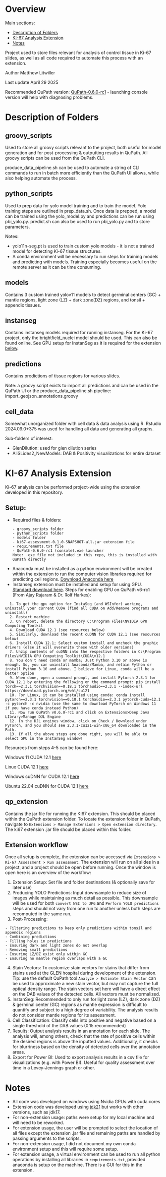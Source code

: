 # Overview

Main sections:
- [Description of Folders](#description-of-folders)
- [KI-67 Analysis Extension](#ki-67-analysis-extension)
- [Notes](#notes)

Project used to store files relevant for analysis of control tissue in Ki-67 slides, as well as all code required to automate this process with an extension.

Author Matthew Litwiller

Last update April 29 2025

Recommended QuPath version: [QuPath-0.6.0-rc1](https://github.com/qupath/qupath/releases/tag/v0.6.0-rc1) - launching console version will help with diagnosing problems. 

# Description of Folders

## groovy_scripts
Used to store all groovy scripts relevant to the project, both useful for model generation and for post-processing & outputting results in QuPath. All groovy scripts can be used from the QuPath CLI. 

produce_data_pipeline.sh can be used to automate a string of CLI commands to run in batch more efficiently than the QuPath UI allows, while also helping automate the process. 

## python_scripts
Used to prep data for yolo model training and to train the model. Yolo training steps are outlined in prep_data.sh. Once data is prepped, a model can be trained using the yolo_model.py and predictions can be run using pbi_yolo.py. predict.sh can also be used to run pbi_yolo.py and to store parameters. 

Notes: 
- yolo11n-seg.pt is used to train custom yolo models - it is not a trained model for detecting Ki-67 tissue structures.
- A conda environment will be necessary to run steps for training models and predicting with models. Training especially becomes useful on the remote server as it can be time consuming.

## models
Contains 3 custom trained yolov11 models to detect germinal centers (GC) + mantle regions, light zone (LZ) + dark zone(DZ) regions, and tonsil + appendix tissues. 

## instanseg
Contains instanseg models required for running instanseg. For the Ki-67 project, only the brightfield_nuclei model should be used. This can also be found online. See GPU setup for InstanSeg as it is required for the extension [below](#setup).

## predictions
Contains predictions of tissue regions for various slides. 

Note: a groovy script exists to import all predictions and can be used in the QuPath UI or the produce_data_pipeline.sh pipeline: import_geojson_annotations.groovy

## cell_data
Somewhat unorganized folder with cell data & data analysis using R. Rstudio 2024.09.0+375 was used for handling all data and generating all graphs. 

Sub-folders of interest:
- GlenDilution: used for glen dilution series
- AllSLides2_NewModels: DAB & Positivity visualizations for entire dataset


# KI-67 Analysis Extension

Ki-67 analysis can be performed project-wide using the extension developed in this repository. 

## Setup:
- Required files & folders:
    ```
    - groovy_scripts folder
    - python_scripts folder
    - models folder
    - ki67-assessment-0.1.0-SNAPSHOT-all.jar extension file
    - requirements.txt file
    - QuPath-0.6.0-rc1 (console).exe launcher
    Note: .exe file not included in this repo, this is installed with QuPath directly
    ```
- Anaconda must be installed as a python environment will be created within the extension to run the computer vision libraries required for predicting cell regions. [Download Anaconda here](https://www.anaconda.com/download)
- Instanseg extension must be installed and setup for using GPU. [Standard download here](https://github.com/instanseg/instanseg). Steps for enabling GPU on QuPath v6-rc1 (From Ajay Rajaram & Dr. Rolf Harkes):
```
  1. To get the gpu option for InstaSeg (and WSInfer) working, uninstall your current CUDA (find all CUDA on Add/Remove programs and uninstall)
  2. Restart machine
  3. On reboot, delete the directory C:\Program Files\NVIDIA GPU Computing Toolkit
  4. Download CUDA 12.1 (see resources below) 
  5. Similarly, download the recent cuDNN for CUDA 12.1 (see resources below)
  6. Install CUDA 12.1; Select custom install and uncheck the graphic drivers (else it will overwrite these with older versions)
  7. Unzip contents of cuDNN into the respective folders in C:\Program Files\NVIDIA GPU Computing Toolkit\CUDA\v12.1
  8. You don't need conda or mamba; Just Python 3.10 or above is enough. So, you can uninstall Anaconda/Mamba, and retain Python or install Python 3.10 and above. I believe for Linux, conda will be a better option
  9. When done, open a command prompt, and install Pytorch 2.3.1 for CUDA 12.1 by entering the following on the command prompt: pip install torch==2.3.1 torchvision==0.18.1 torchaudio==2.3.1 --index-url https://download.pytorch.org/whl/cu121
  10. For Linux, it can be installed using conda: conda install pytorch==2.3.1 torchvision==0.18.1 torchaudio==2.3.1 pytorch-cuda=12.1 -c pytorch -c nvidia (use the same to download PyTorch on Windows 11 if you have conda instead Python)
  11. Now run QuPath v0.6.0-rc1 and click on Extensions>Deep Java LIbrary>Manage DJL Engine
  12. In the DJL engines window, click on Check / Download under PyTorch, and you should see 2.3.1-cu121-win-x86_64 downloaded in the Path.
  13. If all the above steps are done right, you will be able to select GPU in the InstanSeg window!
```
Resources from steps 4-5 can be found here:

Windows 11 CUDA 12.1 [here](https://developer.nvidia.com/cuda-12-1-0-download-archive?target_os=Windows&target_arch=x86_64&target_version=11&target_type=exe_local)

Linux CUDA 12.1 [here](https://can01.safelinks.protection.outlook.com/?url=https%3A%2F%2Fdeveloper.nvidia.com%2Fcuda-12-1-0-download-archive%3Ftarget_os%3DLinux%26target_arch%3Dx86_64%26Distribution%3DUbuntu%26target_version%3D22.04&data=05%7C02%7Cmatthew.litwiller%40mail.mcgill.ca%7C6a293d555c854543b0c208dcd7fd710e%7Ccd31967152e74a68afa9fcf8f89f09ea%7C0%7C0%7C638622730752864248%7CUnknown%7CTWFpbGZsb3d8eyJWIjoiMC4wLjAwMDAiLCJQIjoiV2luMzIiLCJBTiI6Ik1haWwiLCJXVCI6Mn0%3D%7C0%7C%7C%7C&sdata=FF6gnSwFzh09HeHKsCSrhKCTfKKqDv%2FSwQ3GZNH%2BW70%3D&reserved=0)

Windows cuDNN for CUDA 12.1 [here](https://can01.safelinks.protection.outlook.com/?url=https%3A%2F%2Fdeveloper.nvidia.com%2Fdownloads%2Fcompute%2Fcudnn%2Fsecure%2F8.9.7%2Flocal_installers%2F12.x%2Fcudnn-windows-x86_64-8.9.7.29_cuda12-archive.zip%2F&data=05%7C02%7Cmatthew.litwiller%40mail.mcgill.ca%7C6a293d555c854543b0c208dcd7fd710e%7Ccd31967152e74a68afa9fcf8f89f09ea%7C0%7C0%7C638622730752879932%7CUnknown%7CTWFpbGZsb3d8eyJWIjoiMC4wLjAwMDAiLCJQIjoiV2luMzIiLCJBTiI6Ik1haWwiLCJXVCI6Mn0%3D%7C0%7C%7C%7C&sdata=rr7%2Beai1dBErCKplHq999ymrlWzY5i8IlxpGW47GlN4%3D&reserved=0)

Ubuntu 22.04 cuDNN for CUDA 12.1 [here](https://can01.safelinks.protection.outlook.com/?url=https%3A%2F%2Fdeveloper.nvidia.com%2Fdownloads%2Fcompute%2Fcudnn%2Fsecure%2F8.9.7%2Flocal_installers%2F12.x%2Fcudnn-local-repo-ubuntu2204-8.9.7.29_1.0-1_amd64.deb%2F&data=05%7C02%7Cmatthew.litwiller%40mail.mcgill.ca%7C6a293d555c854543b0c208dcd7fd710e%7Ccd31967152e74a68afa9fcf8f89f09ea%7C0%7C0%7C638622730752895830%7CUnknown%7CTWFpbGZsb3d8eyJWIjoiMC4wLjAwMDAiLCJQIjoiV2luMzIiLCJBTiI6Ik1haWwiLCJXVCI6Mn0%3D%7C0%7C%7C%7C&sdata=m8lYblJaTO5sy7AzmXihknx%2Bp1buUwxcive64%2F8NeMU%3D&reserved=0)

## qp_extension 
Contains the jar file for running the KI67 extension. This should be placed within the QuPath extension folder. To locate the extension folder in QuPath, navigate to ```Extensions > Manage Extensions > Open extension directory```.
The ki67 extension .jar file should be placed within this folder.

## Extension workflow
Once all setup is complete, the extension can be accessed via ```Extensions > Ki-67 Assessment > Run assessment```. The extension will run on all slides in a project, and a project should be open before running. Once the window is open here is an overview of the workflow:

1. Extension Setup: Set file and folder destinations (& optionally save for later use)
2. Producing YOLO Predictions: Input downsample to reduce size of images while maintaining as much detail as possible. This downsample will be used for both ```convert WSI to JPG``` and ```Perform YOLO predictions``` steps and should not vary from one run to another unless both steps are recomputed in the same run.
3. Post-Processing:
```
- Filtering predictions to keep only predictions within tonsil and appendix regions
- Combining predictions
- Filling holes in predictions
- Ensuring dark and light zones do not overlap
- Removing small predictions
- Ensuring LZ/DZ exist only within GC
- Ensuring no mantle region overlaps with a GC
```
4. Stain Vectors: To customize stain vectors for stains that differ from stains used at the GLEN hospital during development of the extension. Tip: use the default QuPath tool ```Analyze > Estimate Stain Vector``` can be used to approximate a new stain vector, but may not capture the full optical density range. The stain vectors set here will have a direct effect on the DAB values of the detected cells. All vectors must be normalized.
5. InstanSeg: Recommended to only run for light zone (LZ), dark zone (DZ) & germinal center (GC) regions as mantle expression is difficult to quantify and subject to a high degree of variability. The analysis results do not consider mantle regions for its assessment.
6. Cell Classification: Classify cells into positive and negative based on a single threshold of the DAB values (0.15 recommended)
7. Results: Output analysis results in an annotation for each slide. The analysis will, among others, check that the rate of positive cells within the desired regions is above the inputted values. Additionally, it checks for blurriness based on the density of detected cells over the annotation areas.
8. Export for Power BI: Used to export analysis results in a csv file for visualizations (e.g. with Power BI). Useful for quality assessment over time in a Levey-Jennings graph or other. 

# Notes
- All code was developed on windows using Nvidia GPUs with cuda cores
- Extension code was developed using [jdk21](https://adoptium.net/) but works with other versions, such as jdk17. 
- For non-extension usage: paths were setup for my local machine and will need to be reworked.
- For extension usage, the user will be prompted to select the location of all files except the extension .jar file and remaining paths are handled by passing arguments to the scripts.
- For non-extension usage, I did not document my own conda environment setup and this will require some setup.
- For extension usage, a virtual environment can be used to run all python operations by installing all libraries in ```requirements.txt```, provided anaconda is setup on the machine. There is a GUI for this in the extension. 
